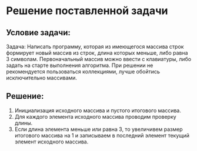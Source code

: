 # Решение поставленной задачи

## Условие задачи:
 Задача: Написать программу, которая из имеющегося массива строк формирует новый массив из строк, длина которых меньше, либо равна 3 символам. 
Первоначальный массив можно ввести с клавиатуры, либо задать на старте выполнения алгоритма. При решении не рекомендуется пользоваться коллекциями, 
лучше обойтись исключительно массивами.

## Решение:

1. Инициализация исходного массива и пустого итогового массива.
2. Для каждого элемента исходного массива проводим проверку длины.
3. Если длина элемента меньше или равна 3, то увеличивем размер итогового массива на 1 и записываем в последний элемент текущий элемент исходного массива.